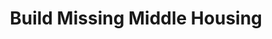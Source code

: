 ---
  slug: "/buildmissingmiddlehousing"
  title: Build Missing Middle Housing
  focusAreas: [Communities,Regional Planning]
  principles: [Equity,Sustainability]
  seeOther: [Age Friendly Communities,Build Missing Middle Housing,Development without Displacement,Live/Work Zoning,Home Repair Programs]
  trackingProgressLinks: [Housing Affordability,Housing Activity,Income Disparities,Population Growth]
---